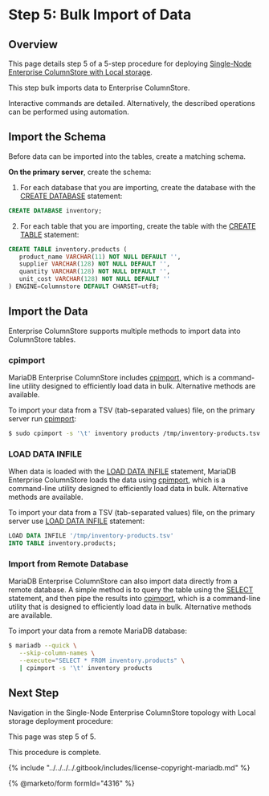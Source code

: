 # Step 5: Bulk Import of Data

## Overview

This page details step 5 of a 5-step procedure for deploying [Single-Node Enterprise ColumnStore with Local storage](./).

This step bulk imports data to Enterprise ColumnStore.

Interactive commands are detailed. Alternatively, the described operations can be performed using automation.

## Import the Schema

Before data can be imported into the tables, create a matching schema.

**On the primary server**, create the schema:

1. For each database that you are importing, create the database with the [CREATE DATABASE](../../../../reference/sql-statements/data-definition/create/create-database.md) statement:

```sql
CREATE DATABASE inventory;
```

2. For each table that you are importing, create the table with the [CREATE TABLE](../../../../reference/sql-statements/data-definition/create/create-table.md) statement:

```sql
CREATE TABLE inventory.products (
   product_name VARCHAR(11) NOT NULL DEFAULT '',
   supplier VARCHAR(128) NOT NULL DEFAULT '',
   quantity VARCHAR(128) NOT NULL DEFAULT '',
   unit_cost VARCHAR(128) NOT NULL DEFAULT ''
) ENGINE=Columnstore DEFAULT CHARSET=utf8;
```

## Import the Data

Enterprise ColumnStore supports multiple methods to import data into ColumnStore tables.

### cpimport

MariaDB Enterprise ColumnStore includes [cpimport](https://app.gitbook.com/s/rBEU9juWLfTDcdwF3Q14/data-import-with-mariadb-enterprise-columnstore/mariadb-enterprise-columnstore-data-loading-with-cpimport), which is a command-line utility designed to efficiently load data in bulk. Alternative methods are available.

To import your data from a TSV (tab-separated values) file, on the primary server run [cpimport](https://app.gitbook.com/s/rBEU9juWLfTDcdwF3Q14/data-import-with-mariadb-enterprise-columnstore/mariadb-enterprise-columnstore-data-loading-with-cpimport):

```bash
$ sudo cpimport -s '\t' inventory products /tmp/inventory-products.tsv
```

### LOAD DATA INFILE

When data is loaded with the [LOAD DATA INFILE](../../../../reference/sql-statements/data-manipulation/inserting-loading-data/load-data-into-tables-or-index/load-data-infile.md) statement, MariaDB Enterprise ColumnStore loads the data using [cpimport](https://app.gitbook.com/s/rBEU9juWLfTDcdwF3Q14/data-import-with-mariadb-enterprise-columnstore/mariadb-enterprise-columnstore-data-loading-with-cpimport), which is a command-line utility designed to efficiently load data in bulk. Alternative methods are available.

To import your data from a TSV (tab-separated values) file, on the primary server use [LOAD DATA INFILE](../../../../reference/sql-statements/data-manipulation/inserting-loading-data/load-data-into-tables-or-index/load-data-infile.md) statement:

```sql
LOAD DATA INFILE '/tmp/inventory-products.tsv'
INTO TABLE inventory.products;
```

### Import from Remote Database

MariaDB Enterprise ColumnStore can also import data directly from a remote database. A simple method is to query the table using the [SELECT](../../../../reference/sql-statements/data-manipulation/selecting-data/select.md) statement, and then pipe the results into [cpimport](https://app.gitbook.com/s/rBEU9juWLfTDcdwF3Q14/data-import-with-mariadb-enterprise-columnstore/mariadb-enterprise-columnstore-data-loading-with-cpimport), which is a command-line utility that is designed to efficiently load data in bulk. Alternative methods are available.

To import your data from a remote MariaDB database:

```bash
$ mariadb --quick \
   --skip-column-names \
   --execute="SELECT * FROM inventory.products" \
   | cpimport -s '\t' inventory products
```

## Next Step

Navigation in the Single-Node Enterprise ColumnStore topology with Local storage deployment procedure:

This page was step 5 of 5.

This procedure is complete.

{% include "../../../../.gitbook/includes/license-copyright-mariadb.md" %}

{% @marketo/form formId="4316" %}
